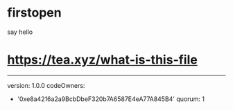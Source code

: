 # firstopen
say hello
# https://tea.xyz/what-is-this-file
---
version: 1.0.0
codeOwners:
  - '0xe8a4216a2a9BcbDbeF320b7A6587E4eA77A845B4'
quorum: 1
